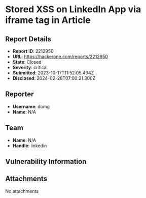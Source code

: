 # Stored XSS on LinkedIn App via iframe tag in Article

## Report Details
- **Report ID**: 2212950
- **URL**: https://hackerone.com/reports/2212950
- **State**: Closed
- **Severity**: critical
- **Submitted**: 2023-10-17T11:52:05.494Z
- **Disclosed**: 2024-02-28T07:00:21.300Z

## Reporter
- **Username**: domg
- **Name**: N/A

## Team
- **Name**: N/A
- **Handle**: linkedin

## Vulnerability Information


## Attachments
No attachments
